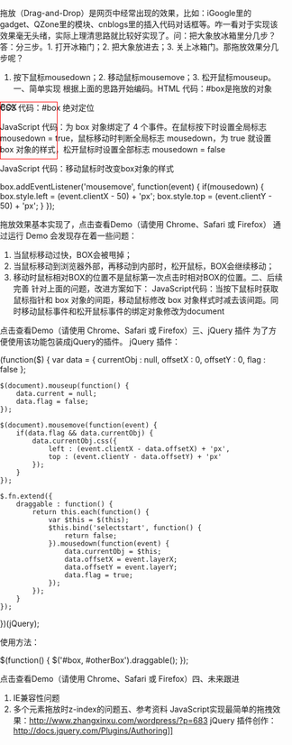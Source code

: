 拖放（Drag-and-Drop）是网页中经常出现的效果，比如：iGoogle里的gadget、QZone里的模块、cnblogs里的插入代码对话框等。咋一看对于实现该效果毫无头绪，实际上理清思路就比较好实现了。问：把大象放冰箱里分几步？
答：分三步。1. 打开冰箱门；2. 把大象放进去；3. 关上冰箱门。那拖放效果分几步呢？
1. 按下鼠标mousedown；2. 移动鼠标mousemove；3. 松开鼠标mouseup。一、简单实现
根据上面的思路开始编码。HTML 代码：#box是拖放的对象


<!DOCTYPE html>
<html>
<head>
<meta http-equiv="Content-Type" content="text/html; charset=utf-8" />
<title>drag & drop</title>
</head>
<body>
<div id="box">BOX</div>
<div id="debug"></div>
</body>
</html>




CSS 代码：#box 绝对定位


<style type="text/css">
body {
	margin: 0;
	padding: 0;
}
#box {
	position: absolute;
	cursor: default;
	width: 100px;
	height: 100px;
	border: 1px solid red;
}
</style>



JavaScript 代码：为 box 对象绑定了 4 个事件。在鼠标按下时设置全局标志 mousedown = true，鼠标移动时判断全局标志 mousedown，为 true 就设置 box 对象的样式，松开鼠标时设置全部标志 mousedown = false


<script type="text/javascript">
window.onload = function() {
	var box = document.getElementById("box");
	var debug = document.getElementById("debug");
	
	box.addEventListener('selectstart', function(event) {
		event.returnValue = false;
	});
	
	box.addEventListener('mousedown', function(event) {
		mousedown = true;
	});
	
	box.addEventListener('mouseup', function() {
		mousedown = false;
	});
	
	box.addEventListener('mousemove', function(event) {
		if(mousedown) {
			//改变 box 对象的样式
		}
	});
};
</script>


JavaScript 代码：移动鼠标时改变box对象的样式


box.addEventListener('mousemove', function(event) {
	if(mousedown) {
		box.style.left = (event.clientX - 50) + 'px';
		box.style.top = (event.clientY - 50) + 'px';
	}
});



拖放效果基本实现了，点击查看Demo（请使用 Chrome、Safari 或 Firefox）
通过运行 Demo 会发现存在着一些问题：
1. 当鼠标移动过快，BOX会被甩掉；
2. 当鼠标移动到浏览器外部，再移动到内部时，松开鼠标，BOX会继续移动；
3. 移动时鼠标相对BOX的位置不是鼠标第一次点击时相对BOX的位置。二、后续完善
针对上面的问题，改进方案如下：
JavaScript代码：当按下鼠标时获取鼠标指针和 box 对象的间距，移动鼠标修改 box 对象样式时减去该间距。同时移动鼠标事件和松开鼠标事件的绑定对象修改为document


<script type="text/javascript">
window.onload = function() {
	var box = document.getElementById("box");
	var debug = document.getElementById("debug");
	
	var mousedown = false;
	var offsetX = 0, offsetY = 0;
	
	box.addEventListener('selectstart', function(event) {
		event.returnValue = false;
	});
	
	box.addEventListener('mousedown', function(event) {
		mousedown = true;
		offsetX = event.layerX;
		offsetY = event.layerY;
	});
	
	document.addEventListener('mouseup', function() {
		mousedown = false;
	});
	
	document.addEventListener('mousemove', function(event) {
		if(mousedown) {
			//改变 box 对象的样式
			box.style.left = (event.clientX - offsetX) + 'px';
			box.style.top = (event.clientY - offsetY) + 'px';
		}
	});
};
</script>




点击查看Demo（请使用 Chrome、Safari 或 Firefox）三、jQuery 插件
为了方便使用该功能包装成jQuery的插件。
jQuery 插件：


(function($) {
	var data = {
		currentObj : null,
		offsetX : 0,
		offsetY : 0,
		flag : false
	};
	
	$(document).mouseup(function() {
		data.current = null;
		data.flag = false;
	});
	
	$(document).mousemove(function(event) {
		if(data.flag && data.currentObj) {
			data.currentObj.css({
				left : (event.clientX - data.offsetX) + 'px',
				top : (event.clientY - data.offsetY) + 'px'
			});
		}
	});
	
	$.fn.extend({
		draggable : function() {
			return this.each(function() {
				var $this = $(this);
				$this.bind('selectstart', function() {
					return false;
				}).mousedown(function(event) {
					data.currentObj = $this;
					data.offsetX = event.layerX;
					data.offsetY = event.layerY;
					data.flag = true;
				});
			});
		}
	});
})(jQuery);


使用方法：


$(function() {
	$('#box, #otherBox').draggable();
});



点击查看Demo（请使用 Chrome、Safari 或 Firefox）四、未来跟进
1. IE兼容性问题
2. 多个元素拖放时z-index的问题五、参考资料
JavaScript实现最简单的拖拽效果：http://www.zhangxinxu.com/wordpress/?p=683
jQuery 插件创作：http://docs.jquery.com/Plugins/Authoring]]